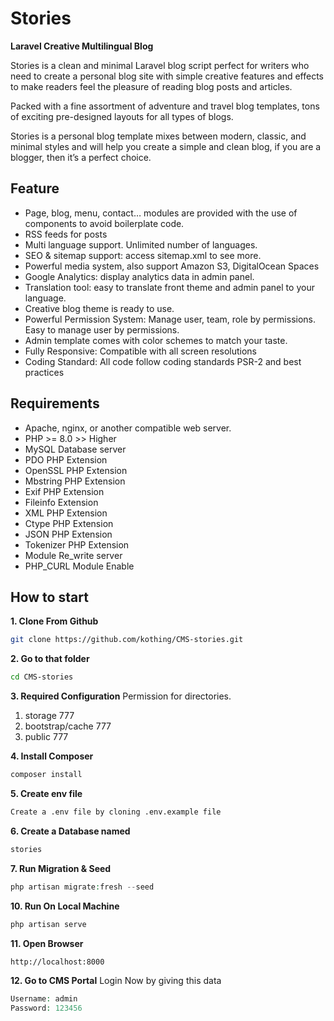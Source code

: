 # Stories

**Laravel Creative Multilingual Blog**

Stories is a clean and minimal Laravel blog script perfect for writers who need to create a personal blog site with simple creative features and effects to make readers feel the pleasure of reading blog posts and articles.

Packed with a fine assortment of adventure and travel blog templates, tons of exciting pre-designed layouts for all types of blogs.

Stories is a personal blog template mixes between modern, classic, and minimal styles and will help you create a simple and clean blog, if you are a blogger, then it’s a perfect choice.

## Feature

-   Page, blog, menu, contact… modules are provided with the use of components to avoid boilerplate code.
-   RSS feeds for posts
-   Multi language support. Unlimited number of languages.
-   SEO & sitemap support: access sitemap.xml to see more.
-   Powerful media system, also support Amazon S3, DigitalOcean Spaces
-   Google Analytics: display analytics data in admin panel.
-   Translation tool: easy to translate front theme and admin panel to your language.
-   Creative blog theme is ready to use.
-   Powerful Permission System: Manage user, team, role by permissions. Easy to manage user by permissions.
-   Admin template comes with color schemes to match your taste.
-   Fully Responsive: Compatible with all screen resolutions
-   Coding Standard: All code follow coding standards PSR-2 and best practices

## Requirements

-   Apache, nginx, or another compatible web server.
-   PHP >= 8.0 >> Higher
-   MySQL Database server
-   PDO PHP Extension
-   OpenSSL PHP Extension
-   Mbstring PHP Extension
-   Exif PHP Extension
-   Fileinfo Extension
-   XML PHP Extension
-   Ctype PHP Extension
-   JSON PHP Extension
-   Tokenizer PHP Extension
-   Module Re_write server
-   PHP_CURL Module Enable

## How to start

**1. Clone From Github**

```bash
git clone https://github.com/kothing/CMS-stories.git
```

**2. Go to that folder**

```bash
cd CMS-stories
```

**3. Required Configuration**
Permission for directories.

1. storage 777
1. bootstrap/cache 777
1. public 777

**4. Install Composer**

```php
composer install
```

**5. Create env file**

```bash
Create a .env file by cloning .env.example file
```

**6. Create a Database named**

```bash
stories
```

**7. Run Migration & Seed**

```php
php artisan migrate:fresh --seed
```

**10. Run On Local Machine**

```bash
php artisan serve
```

**11. Open Browser**

```bash
http://localhost:8000
```

**12. Go to CMS Portal**
Login Now by giving this data

```php
Username: admin
Password: 123456
```
